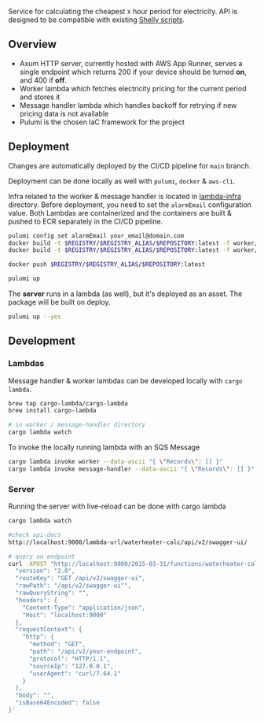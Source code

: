 Service for calculating the cheapest x hour period for electricity. API is designed to be compatible with existing [Shelly scripts](https://spot-hinta.fi/shelly-skriptien-esittely/).

## Overview

- Axum HTTP server, currently hosted with AWS App Runner, serves a single endpoint which returns 200 if your device should be turned **on**, and 400 if **off**.
- Worker lambda which fetches electricity pricing for the current period and stores it
- Message handler lambda which handles backoff for retrying if new pricing data is not available
- Pulumi is the chosen IaC framework for the project

## Deployment

Changes are automatically deployed by the CI/CD pipeline for `main` branch.

Deployment can be done locally as well with `pulumi`, `docker` & `aws-cli`.

Infra related to the worker & message handler is located in [lambda-infra](lambda-infra/index.ts) directory. Before deployment, you need to set the `alarmEmail` configuration value. Both Lambdas are containerized and the containers are built & pushed to ECR separately in the CI/CD pipeline.

```bash
pulumi config set alarmEmail your_email@domain.com
docker build -t $REGISTRY/$REGISTRY_ALIAS/$REPOSITORY:latest -f worker/Dockerfile .
docker build -t $REGISTRY/$REGISTRY_ALIAS/$REPOSITORY:latest -f worker/message-handler .

docker push $REGISTRY/$REGISTRY_ALIAS/$REPOSITORY:latest

pulumi up
```

The **server** runs in a lambda (as well), but it's deployed as an asset. The package will be built on deploy.

```bash
pulumi up --yes
```

## Development

### Lambdas

Message handler & worker lambdas can be developed locally with `cargo lambda`.

```bash
brew tap cargo-lambda/cargo-lambda
brew install cargo-lambda

# in worker / message-handler directory
cargo lambda watch
```

To invoke the locally running lambda with an SQS Message

```bash
cargo lambda invoke worker --data-ascii "{ \"Records\": [] }"
cargo lambda invoke message-handler --data-ascii "{ \"Records\": [] }"
```

### Server

Running the server with live-reload can be done with cargo lambda

```bash
cargo lambda watch

#check api-docs
http://localhost:9000/lambda-url/waterheater-calc/api/v2/swagger-ui/

# query an endpoint
curl -XPOST "http://localhost:9000/2015-03-31/functions/waterheater-calc/invocations" -d '{
  "version": "2.0",
  "routeKey": "GET /api/v2/swagger-ui",
  "rawPath": "/api/v2/swagger-ui"",
  "rawQueryString": "",
  "headers": {
    "Content-Type": "application/json",
    "Host": "localhost:9000"
  },
  "requestContext": {
    "http": {
      "method": "GET",
      "path": "/api/v2/your-endpoint",
      "protocol": "HTTP/1.1",
      "sourceIp": "127.0.0.1",
      "userAgent": "curl/7.64.1"
    }
  },
  "body": "",
  "isBase64Encoded": false
}'

```
